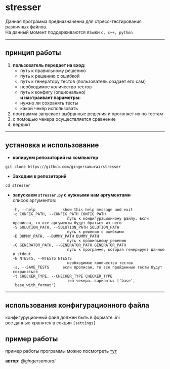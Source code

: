 # stresser
Данная программа предназначенна для 
стресс-тестирования различных файлов. \
На данный момент поддерживаются языки `c, c++, python`

---

## принцип работы
1. **пользователь передает на вход:**
    + путь к правильному решению
    + путь к решению с ошибкой
    + путь к генератору тестов (пользователь создает его сам)
    + необходимое количество тестов
    + путь к конфигу (опционально) \
    **и настраивает параметры:**
    + нужно ли сохранять тесты
    + какой чекер использовать
2. программа запускает выбранные решения и 
    прогоняет их по тестам
3. с помощью чекера осуществляется сравнение
4. вердикт



--- 

## установка и использование

+ **копируем репозиторий на компьютер**
```
git clone https://github.com/gingersamurai/stresser
```
+ **Заходим в репозиторий**
```
cd stresser
```

+ **запускаем `stresser.py` с нужными нам аргументами** \
    список аргументов:
    
    ```
    -h, --help            show this help message and exit
    -c CONFIG_PATH, --CONFIG_PATH CONFIG_PATH
                            путь к конфигурационному файлу. Если прописан, то все аргументы будут браться из него
    -S SOLUTION_PATH, --SOLUTION_PATH SOLUTION_PATH
                            путь к решению с ошибками
    -D DUMMY_PATH, --DUMMY_PATH DUMMY_PATH
                            путь к правильному решению
    -G GENERATOR_PATH, --GENERATOR_PATH GENERATOR_PATH
                            путь к программе, которая генерирует данные в stdout
    -N NTESTS, --NTESTS NTESTS
                            необходимое количество тестов
    -s, --SAVE_TESTS      если прописан, то все пройденные тесты будут сохраняться
    -t CHECKER_TYPE, --CHECKER_TYPE CHECKER_TYPE
                            тип чекера. варианты: ['base', 'base_with_format']
    ```
---
## использования конфигурационного файла
конфигуруционный файл должен быть в формате .ini \
все данные хранятся в секции `[settings]`

## пример работы
пример работы программы можно посмотреть [тут](https://drive.google.com/file/d/1nbGNT3kdivMwluu9zeI0xQV4J0nSoVTU/view?usp=sharing)

**автор:** *@gingersamurai*


